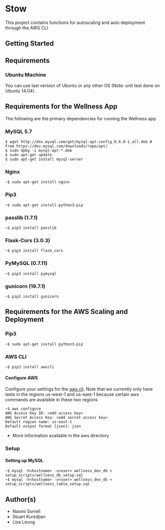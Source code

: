 # Stow
This project contains functions for autoscaling and auto deployment through the AWS CLI
## Getting Started

## Requirements
### Ubuntu Machine
You can use last version of Ubuntu or any other OS 
(Note: unit test done on Ubuntu 14.04).

## Requirements for the Wellness App
The following are the primary dependencies for running the Wellness app

### MySQL 5.7

```
$ wget http://dev.mysql.com/get/mysql-apt-config_0.6.0-1_all.deb # From https://dev.mysql.com/downloads/repo/apt/
$ sudo dpkg -i mysql-apt-*.deb
$ sudo apt-get update
$ sudo apt-get install mysql-server
```
### Nginx

```
~$ sudo apt-get install nginx
```

### Pip3
```
~$ sudo apt-get install python3-pip
```

### passlib (1.7.1)
```
~$ pip3 install passlib
```

### Flask-Cors (3.0.3)
```
~$ pip3 install flask_cors
```

### PyMySQL (0.7.11)
```
~$ pip3 install pymysql
```

### gunicorn (19.7.1) 
```
~$ pip3 install gunicorn
```

## Requirements for the AWS Scaling and Deployment
### Pip3
```
~$ sudo apt-get install python3-pip
```
### AWS CLI
```
~$ pip3 install awscli
```

#### Configure AWS
Configure your settings for the [aws cli](http://docs.aws.amazon.com/cli/latest/userguide/cli-chap-getting-started.html).  Note that we currently only have tests in the regions us-west-1 and us-east-1 because certain aws commands are available in these two regions
```
~$ aws configure
AWS Access Key ID: <add access key> 
AWS Secret Access Key: <add secret access key>
Default region name: us-east-1
Default output format [json]: json
```

* More information available in the aws directory

### Setup

#### Setting up MySQL
```
~$ mysql -h<hostname> -u<user> wellness_dev_db < setup_scripts/wellness_db_setup.sql
~$ mysql -h<hostname> -u<user> wellness_dev_db < setup_scripts/wellness_table_setup.sql
```

## Author(s)
* Naomi Sorrell
* Stuart Kuredjian
* Lisa Leung 
